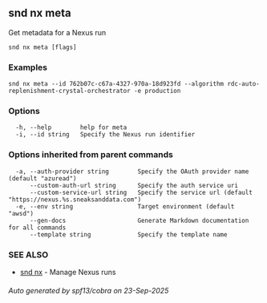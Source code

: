 ## snd nx meta

Get metadata for a Nexus run

```
snd nx meta [flags]
```

### Examples

```
snd nx meta --id 762b07c-c67a-4327-970a-18d923fd --algorithm rdc-auto-replenishment-crystal-orchestrator -e production
```

### Options

```
  -h, --help        help for meta
  -i, --id string   Specify the Nexus run identifier
```

### Options inherited from parent commands

```
  -a, --auth-provider string        Specify the OAuth provider name (default "azuread")
      --custom-auth-url string      Specify the auth service uri
      --custom-service-url string   Specify the service url (default "https://nexus.%s.sneaksanddata.com")
  -e, --env string                  Target environment (default "awsd")
      --gen-docs                    Generate Markdown documentation for all commands
      --template string             Specify the template name
```

### SEE ALSO

* [snd nx](snd_nx.md)	 - Manage Nexus runs

###### Auto generated by spf13/cobra on 23-Sep-2025
